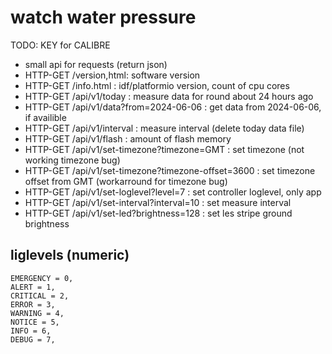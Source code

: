 # watch water pressure

TODO:
  KEY for CALIBRE

  - small api for requests (return json)
  - HTTP-GET /version,html: software version
  - HTTP-GET /info.html : idf/platformio version, count of cpu cores
  - HTTP-GET /api/v1/today : measure data for round about 24 hours ago
  - HTTP-GET /api/v1/data?from=2024-06-06 : get data from 2024-06-06, if availible
  - HTTP-GET /api/v1/interval : measure interval (delete today data file)
  - HTTP-GET /api/v1/flash : amount of flash memory
  - HTTP-GET /api/v1/set-timezone?timezone=GMT : set timezone (not working timezone bug)
  - HTTP-GET /api/v1/set-timezone?timezone-offset=3600 : set timezone offset from GMT (workarround for timezone bug)
  - HTTP-GET /api/v1/set-loglevel?level=7 : set controller loglevel, only app
  - HTTP-GET /api/v1/set-interval?interval=10 : set measure interval
  - HTTP-GET /api/v1/set-led?brightness=128 : set les stripe ground brightness
  
## liglevels (numeric)
    EMERGENCY = 0,
    ALERT = 1,
    CRITICAL = 2,
    ERROR = 3,
    WARNING = 4,
    NOTICE = 5,
    INFO = 6,
    DEBUG = 7,








  
